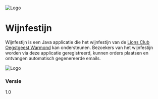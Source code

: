 ![Logo](https://i.imgur.com/YJAgWTG.jpg)
# Wijnfestijn

Wijnfestijn is een Java applicatie die het wijnfestijn van de [Lions Club Oegstgeest Warmond][lionsclub] kan ondersteunen. Bezoekers van het wijnfestijn worden via deze applicatie geregistreerd, kunnen orders plaatsen en ontvangen automatisch gegenereerde emails.

![Logo](https://i.imgur.com/DSFWAU4.png)

### Versie
1.0

   [lionsclub]: <https://www.lions.nl/?club=oegstgeest.warmond>
  
